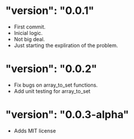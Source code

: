 #  "version": "0.0.1"
- First commit. 
- Inicial logic. 
- Not big deal. 
- Just starting the expliration of the problem.


#  "version": "0.0.2"
- Fix bugs on array_to_set functions.
- Add unit testing for array_to_set


#  "version": "0.0.3-alpha"
- Adds MIT license